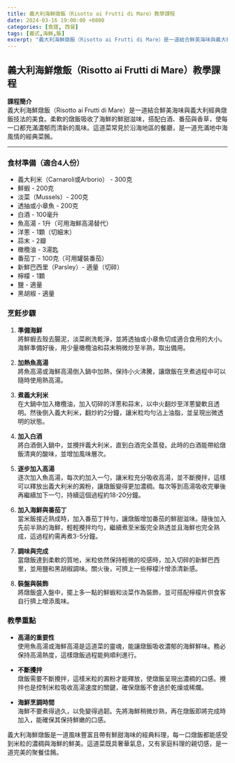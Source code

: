 ```yaml
---
title: 義大利海鮮燉飯（Risotto ai Frutti di Mare）教學課程
date: 2024-03-16 19:00:00 +0800
categories: [食譜, 西餐]
tags: [義式,海鮮,飯] 
excerpt: "義大利海鮮燉飯（Risotto ai Frutti di Mare）是一道結合鮮美海味與義大利經典燉飯技法的美食。柔軟的燉飯吸收了海鮮的鮮甜滋味，搭配白酒、番茄與香草，使每一口都充滿濃郁而清新的風味。這道菜常見於沿海地區的餐廳，是一道充滿地中海風情的經典菜餚"
---
```


## 義大利海鮮燉飯（Risotto ai Frutti di Mare）教學課程

**課程簡介**  
義大利海鮮燉飯（Risotto ai Frutti di Mare）是一道結合鮮美海味與義大利經典燉飯技法的美食。柔軟的燉飯吸收了海鮮的鮮甜滋味，搭配白酒、番茄與香草，使每一口都充滿濃郁而清新的風味。這道菜常見於沿海地區的餐廳，是一道充滿地中海風情的經典菜餚。

---

### 食材準備（適合4人份）

- 義大利米（Carnaroli或Arborio） - 300克  
- 鮮蝦 - 200克  
- 淡菜（Mussels）- 200克  
- 透抽或小章魚 - 200克  
- 白酒 - 100毫升  
- 魚高湯 - 1升（可用海鮮高湯替代）  
- 洋蔥 - 1顆（切細末）  
- 蒜末 - 2瓣  
- 橄欖油 - 3湯匙  
- 番茄丁 - 100克（可用罐裝番茄）  
- 新鮮巴西里（Parsley）- 適量（切碎）  
- 檸檬 - 1顆  
- 鹽 - 適量  
- 黑胡椒 - 適量  

### 烹飪步驟

1. **準備海鮮**  
   將鮮蝦去殼去腸泥，淡菜刷洗乾淨，並將透抽或小章魚切成適合食用的大小。海鮮準備好後，用少量橄欖油和蒜末稍微炒至半熟，取出備用。

2. **加熱魚高湯**  
   將魚高湯或海鮮高湯倒入鍋中加熱，保持小火沸騰，讓燉飯在烹煮過程中可以隨時使用熱高湯。

3. **煮義大利米**  
   在大鍋中加入橄欖油，加入切碎的洋蔥和蒜末，以中火翻炒至洋蔥變軟且透明。然後倒入義大利米，翻炒約2分鐘，讓米粒均勻沾上油脂，並呈現出微透明的狀態。

4. **加入白酒**  
   將白酒倒入鍋中，並攪拌義大利米，直到白酒完全蒸發。此時的白酒能帶給燉飯清爽的酸味，並增加風味層次。

5. **逐步加入高湯**  
   逐次加入魚高湯，每次約加入一勺，讓米粒充分吸收高湯，並不斷攪拌，這樣可以釋放出義大利米的澱粉，讓燉飯變得更加濃稠。每次等到高湯吸收完畢後再繼續加下一勺，持續這個過程約18-20分鐘。

6. **加入海鮮與番茄丁**  
   當米飯接近熟成時，加入番茄丁拌勻，讓燉飯增加番茄的鮮甜滋味。隨後加入先前半熟的海鮮，輕輕攪拌均勻，繼續煮至米飯完全熟透並且海鮮也完全熟成，這過程約需再煮3-5分鐘。

7. **調味與完成**  
   當燉飯達到柔軟的質地，米粒依然保持輕微的咬感時，加入切碎的新鮮巴西里，並用鹽和黑胡椒調味。關火後，可擠上一些檸檬汁增添清新感。

8. **裝盤與裝飾**  
   將燉飯盛入盤中，擺上多一點的鮮蝦和淡菜作為裝飾，並可搭配檸檬片供食客自行擠上增添風味。

### 教學重點

- **高湯的重要性**  
  使用魚高湯或海鮮高湯是這道菜的靈魂，能讓燉飯吸收濃郁的海鮮鮮味。務必保持高湯熱度，這樣燉飯過程能夠順利進行。

- **不斷攪拌**  
  燉飯需要不斷攪拌，這樣米粒的澱粉才能釋放，使燉飯呈現出濃稠的口感。攪拌也是控制米粒吸收高湯速度的關鍵，確保燉飯不會過於乾燥或稀爛。

- **海鮮烹調時間**  
  海鮮不要煮得過久，以免變得過韌。先將海鮮稍微炒熟，再在燉飯即將完成時加入，能確保其保持鮮嫩的口感。

義大利海鮮燉飯是一道風味豐富且帶有鮮甜海味的經典料理，每一口燉飯都能感受到米粒的濃稠與海鮮的鮮美。這道菜既具奢華氣息，又有家庭料理的親切感，是一道完美的聚餐佳餚。
